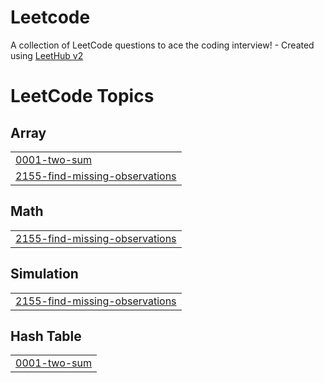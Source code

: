 # Leetcode
A collection of LeetCode questions to ace the coding interview! - Created using [LeetHub v2](https://github.com/arunbhardwaj/LeetHub-2.0)

<!---LeetCode Topics Start-->
# LeetCode Topics
## Array
|  |
| ------- |
| [0001-two-sum](https://github.com/TTYN2411/Leetcode/tree/master/0001-two-sum) |
| [2155-find-missing-observations](https://github.com/TTYN2411/Leetcode/tree/master/2155-find-missing-observations) |
## Math
|  |
| ------- |
| [2155-find-missing-observations](https://github.com/TTYN2411/Leetcode/tree/master/2155-find-missing-observations) |
## Simulation
|  |
| ------- |
| [2155-find-missing-observations](https://github.com/TTYN2411/Leetcode/tree/master/2155-find-missing-observations) |
## Hash Table
|  |
| ------- |
| [0001-two-sum](https://github.com/TTYN2411/Leetcode/tree/master/0001-two-sum) |
<!---LeetCode Topics End-->